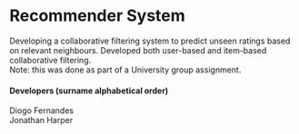 # Recommender System  

Developing a collaborative filtering system to predict unseen ratings based on relevant neighbours. Developed both user-based and item-based collaborative filtering.  
Note: this was done as part of a University group assignment.

#### Developers (surname alphabetical order)  
Diogo Fernandes  
Jonathan Harper  
